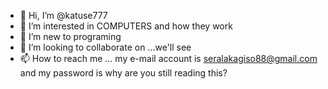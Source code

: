- 👋 Hi, I’m @katuse777
- 👀 I’m interested in COMPUTERS and how they work
- 🌱 I’m new to programing
- 💞️ I’m looking to collaborate on ...we'll see
- 📫 How to reach me ... my e-mail account is seralakagiso88@gmail.com and my password is why are you still reading this?

<!---
katuse777/katuse777 is a ✨ special ✨ repository because its `README.md` (this file) appears on your GitHub profile.
You can click the Preview link to take a look at your changes.
--->
